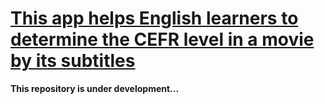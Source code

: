 # [This app helps English learners to determine the CEFR level in a movie by its subtitles](https://germanbaev-movie-cefr-level-streamlit-app-aiasxa.streamlit.app)

**This repository is under development...**